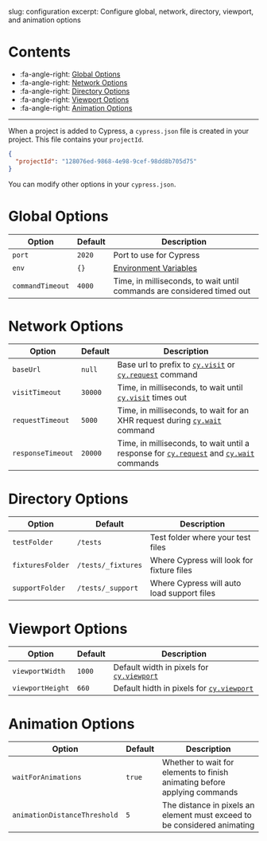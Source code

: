 slug: configuration
excerpt: Configure global, network, directory, viewport, and animation options

# Contents

- :fa-angle-right: [Global Options](#section-global-options)
- :fa-angle-right: [Network Options](#section-network-options)
- :fa-angle-right: [Directory Options](#section-directory-options)
- :fa-angle-right: [Viewport Options](#section-viewport-options)
- :fa-angle-right: [Animation Options](#section-animation-options)

***

When a project is added to Cypress, a `cypress.json` file is created in your project. This file contains your `projectId`.

```json
{
  "projectId": "128076ed-9868-4e98-9cef-98dd8b705d75"
}
```

You can modify other options in your `cypress.json`.

# Global Options

Option | Default | Description
----- | ---- | ----
`port` | `2020` | Port to use for Cypress
`env` | `{}` | [Environment Variables](https://on.cypress.io/guides/environment-variables)
`commandTimeout` | `4000` | Time, in milliseconds, to wait until commands are considered timed out

# Network Options

Option | Default | Description
----- | ---- | ----
`baseUrl` | `null` | Base url to prefix to [`cy.visit`](https://on.cypress.io/api/visit) or [`cy.request`](https://on.cypress.io/api/request) command
`visitTimeout` | `30000` | Time, in milliseconds, to wait until [`cy.visit`](https://on.cypress.io/api/visit) times out
`requestTimeout` | `5000` | Time, in milliseconds, to wait for an XHR request during [`cy.wait`](wait) command
`responseTimeout` | `20000` | Time, in milliseconds, to wait until a response for [`cy.request`](request) and [`cy.wait`](https://on.cypress.io/api/wait) commands

# Directory Options

Option | Default | Description
----- | ---- | ----
`testFolder` | `/tests` | Test folder where your test files
`fixturesFolder` | `/tests/_fixtures` | Where Cypress will look for fixture files
`supportFolder` | `/tests/_support` | Where Cypress will auto load support files

# Viewport Options

Option | Default | Description
----- | ---- | ----
`viewportWidth` | `1000` | Default width in pixels for [`cy.viewport`](https://on.cypress.io/api/viewport)
`viewportHeight` | `660` | Default hidth in pixels for  [`cy.viewport`](https://on.cypress.io/api/viewport)

# Animation Options

Option | Default | Description
----- | ---- | ----
`waitForAnimations` | `true` | Whether to wait for elements to finish animating before applying commands
`animationDistanceThreshold` | `5` | The distance in pixels an element must exceed to be considered animating
